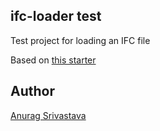 ## ifc-loader test
Test project for loading an IFC file

Based on [this starter](https://github.com/anuragsr/threejs-webpack-starter)

## Author
[Anurag Srivastava](https://www.envisagecyberart.in)
